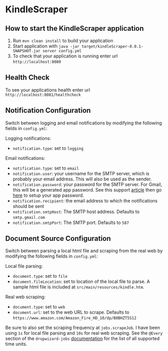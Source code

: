# KindleScraper

How to start the KindleScraper application
---

1. Run `mvn clean install` to build your application
1. Start application with `java -jar target/kindleScraper-0.0.1-SNAPSHOT.jar server config.yml`
1. To check that your application is running enter url `http://localhost:8080`

Health Check
---

To see your applications health enter url `http://localhost:8081/healthcheck`

Notification Configuration
---
Switch between logging and email notifications by modifying the following fields in `config.yml`:

Logging notifications:
- `notification.type`: set to `logging`

Email notifications:
- `notification.type`: set to `email`
- `notification.user`: your username for the SMTP server, which is probably your email address. This will also be used as the sender.
- `notification.password`: your password for the SMTP server. For Gmail, this will be a generated app password. See this support [article](https://support.google.com/accounts/answer/185833?hl=en) then go [here](https://myaccount.google.com/apppasswords) to setup your app password.
- `notification.recipient`: the email address to which the notifications should be sent
- `notification.smtpHost`: The SMTP host address. Defaults to `smtp.gmail.com`
- `notification.smtpPort`: The SMTP port. Defaults to `587`

Document Source Configuration
---
Switch between parsing a local html file and scraping from the real web by modifying the following fields in `config.yml`:

Local file parsing:
- `document.type`: set to `file`
- `document.fileLocation`: set to location of the local file to parse. A sample html file is included at `src/main/resources/kindle.htm`.

Real web scraping:
- `document.type`: set to `web`
- `document.url`: set to the web URL to scrape. Defaults to `https://www.amazon.com/Amazon_Fire_HD_10/dp/B0BHZT5S12`

Be sure to also set the scraping frequency at `jobs.scrapeJob`. I have been using `1s` for local file parsing and `10s` for real web scraping. See the `@Every` section of the `dropwizard-jobs` [documentation](https://github.com/dropwizard-jobs/dropwizard-jobs?tab=readme-ov-file#available-job-types) for  the list of all supported time units.
